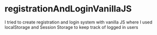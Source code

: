 # registrationAndLoginVanillaJS

I tried to create registration and login system with vanilla JS where I used localStorage and Session Storage to keep track of logged in users

